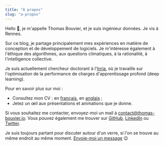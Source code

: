 ```yaml
---
title: "À propos"
slug: "a-propos"
---
```


Hello 👋, je m'appelle Thomas Bouvier, et je suis ingénieur données. Je vis à Rennes.

Sur ce blog, je partage principalement mes expériences en matière de conception et de développement de logiciels. Je m'intéresse également à l'éthique des algorithmes, aux questions climatiques, à la rationalité, à l'intelligence collective.

Je suis actuellement chercheur doctorant à l'[Inria](https://www.inria.fr/), où je travaille sur l'optimisation de la performance de charges d'apprentissage profond (deep learning).

Pour en savoir plus sur moi :

- Consultez mon CV : en [français](/resume/cv_thomas_bouvier.pdf), en [anglais](/resume/resume_thomas_bouvier.pdf) ;
- Jetez un œil aux présentations et animations que je donne.

Si vous souhaitez me contacter, envoyez-moi un mail à [contact@thomas-bouvier.io](mailto:contact@thomas-bouvier.io). Vous pouvez également me trouver sur [GitHub](https://github.com/thomas-bouvier), [LinkedIn](https://www.linkedin.com/in/thomas-bouvier/) ou [Twitter](https://twitter.com/tbouvier_).

Je suis toujours partant pour discuter autour d'un verre, si l'on se trouve au même endroit au même moment. [Envoie-moi un message](mailto:contact@thomas-bouvier.io) 😉